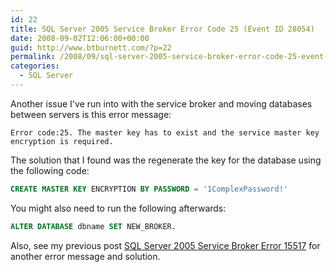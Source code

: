 ```yaml
---
id: 22
title: SQL Server 2005 Service Broker Error Code 25 (Event ID 28054)
date: 2008-09-02T12:06:00+00:00
guid: http://www.btburnett.com/?p=22
permalink: /2008/09/sql-server-2005-service-broker-error-code-25-event-id-28054.html
categories:
  - SQL Server
---
```

Another issue I've run into with the service broker and moving databases between servers is this error message:

```text
Error code:25. The master key has to exist and the service master key encryption is required.
```

The solution that I found was the regenerate the key for the database using the following code:

```sql
CREATE MASTER KEY ENCRYPTION BY PASSWORD = '1ComplexPassword!'
```

You might also need to run the following afterwards:

```sql
ALTER DATABASE dbname SET NEW_BROKER.
```

Also, see my previous post [SQL Server 2005 Service Broker Error 15517](/2008/05/sql-server-2005-service-broker-error-15517.html) for another error message and solution.
